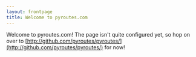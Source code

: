 ```yaml
---
layout: frontpage
title: Welcome to pyroutes.com
---
```


Welcome to pyroutes.com! The page isn't quite configured yet, so hop on over to
[http://github.com/pyroutes/pyroutes/](http://github.com/pyroutes/pyroutes/)
for now!
